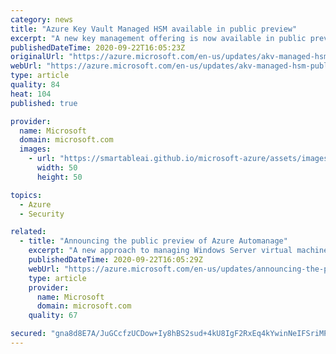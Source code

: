 ```yaml
---
category: news
title: "Azure Key Vault Managed HSM available in public preview"
excerpt: "A new key management offering is now available in public preview: Azure Key Vault Managed HSM (hardware security model). Azure Key Vault Managed HSM offers a fully managed, highly available, single-tenant, standards-compliant cloud service that enables you to safeguards cryptographic keys for your cloud"
publishedDateTime: 2020-09-22T16:05:23Z
originalUrl: "https://azure.microsoft.com/en-us/updates/akv-managed-hsm-public-preview/"
webUrl: "https://azure.microsoft.com/en-us/updates/akv-managed-hsm-public-preview/"
type: article
quality: 84
heat: 104
published: true

provider:
  name: Microsoft
  domain: microsoft.com
  images:
    - url: "https://smartableai.github.io/microsoft-azure/assets/images/organizations/microsoft.com-50x50.jpg"
      width: 50
      height: 50

topics:
  - Azure
  - Security

related:
  - title: "Announcing the public preview of Azure Automanage"
    excerpt: "A new approach to managing Windows Server virtual machines in Azure."
    publishedDateTime: 2020-09-22T16:05:29Z
    webUrl: "https://azure.microsoft.com/en-us/updates/announcing-the-public-preview-of-azure-automanage/"
    type: article
    provider:
      name: Microsoft
      domain: microsoft.com
    quality: 67

secured: "gna8d8E7A/JuGCcfzUCDow+Iy8hBS2sud+4kU8IgF2RxEq4kYwinNeIFSriMPLhu3s33gUiZSb9tF9+q0JEcyqQW0X+3ZA+mJ8FdnD2caRPYEXFjPjn7y1BQxWU6h6Ls9pxrzAeBIC5nCh7PZL0+CXvsyCeoiAT4xIyxM8Mzj5Lmi40GfKlOQomNHM9W8pCWitifAAq2wbbJCZT9yKZXo4me5ACoNwLFQ3tt+jFlsFzkXj+62SYZcu+fvC/vNoFlmMdO6oGVA7k+qxuubXlMFSfeWxHRj7wI/D64oQ3MIFR6suVL1gfmSoJAw4SzhFmkhEDXChBgkc174NOC4D3uGIWBV0xC3ZpQRVRj1Q/M/Vc=;ancfFllhWBIJQs/EAjzclA=="
---
```


